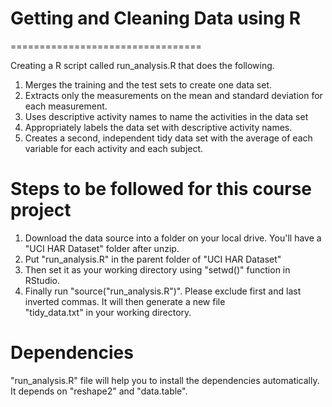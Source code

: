 # Getting and Cleaning Data using R
  =================================

Creating a R script called run_analysis.R that does the following.

1. Merges the training and the test sets to create one data set.
2. Extracts only the measurements on the mean and standard deviation for each measurement.
3. Uses descriptive activity names to name the activities in the data set
4. Appropriately labels the data set with descriptive activity names.
5. Creates a second, independent tidy data set with the average of each variable for each activity and each subject.

# Steps to be followed for this course project

1. Download the data source into a folder on your local drive. You'll have a "UCI HAR Dataset" folder after unzip.
2. Put "run_analysis.R" in the parent folder of "UCI HAR Dataset"
3. Then set it as your working directory using "setwd()" function in RStudio.
4. Finally run "source("run_analysis.R")". Please exclude first and last inverted commas. It will then generate a new file  
   "tidy_data.txt" in your working directory. 

# Dependencies

"run_analysis.R" file will help you to install the dependencies automatically. It depends on "reshape2" and "data.table". 

